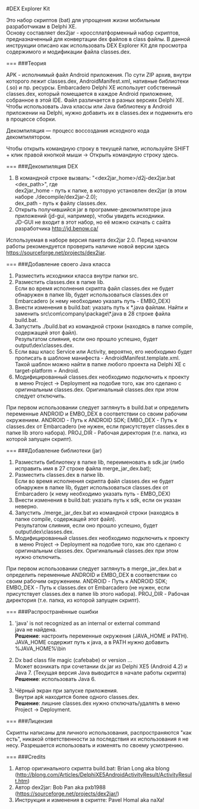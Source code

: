 #DEX Explorer Kit

Это набор скриптов (bat) для упрощения жизни мобильным разработчикам в Delphi XE.  
Основу составляет dex2jar - кроссплатформенный набор скриптов, предназначенный для конвертации dex файлов в class файлы. В данной инструкции описано как использовать DEX Explorer Kit для просмотра содержимого и модификации файла classes.dex.

===
###Теория

APK - исполнимый файл Android приложения. По сути ZIP архив, внутри которого лежит classes.dex, AndroidManifest.xml, нативные библиотеки (.so) и пр. ресурсы. Embarcadero Delphi XE использует собственный classes.dex, который помещается в каждое Android приложение, собранное в этой IDE. Файл различается в разных версиях Delphi XE. Чтобы использовать Java классы или Java библиотеку в Android приложении на Delphi, нужно добавить их в classes.dex и подменить его в процессе сборки.

Декомпиляция — процесс воссоздания исходного кода декомпилятором.

Чтобы открыть командную строку в текущей папке, используйте SHIFT + клик правой кнопкой мыши -> Открыть командную строку здесь.

===
###Декомпиляция DEX

1. В командной строке вызвать: "\<dex2jar_home\>/d2j-dex2jar.bat \<dex_path\>", где  
	dex2jar_home - путь к папке, в которую установлен dex2jar (в этом наборе ./decompile/dex2jar-2.0);  
	dex_path     - путь к файлу classes.dex.
2. Открыть получившийся jar в программе-декомпиляторе java приложений (jd-gui, например), чтобы увидеть исходники.  
	JD-GUI не входит в этот набор, но её можно скачать с сайта разработчика http://jd.benow.ca/

Используемая в наборе версия пакета dex2jar 2.0. Перед началом работы рекомендуется проверить наличие новой версии здесь https://sourceforge.net/projects/dex2jar.

===
###Добавление своего Java класса

1. Разместить исходники класса внутри папки src.
2. Разместить classes.dex в папке lib.  
	Если во время исполнения скрипта файл classes.dex не будет обнаружен в папке lib, будет использоваться classes.dex от Embarcadero (к нему необходимо указать путь - EMBO_DEX)
3. Внести изменения в build.bat: указать путь к \*.java файлам. Найти и заменить src\com\company\package\\\*.java в 28 строке файла build.bat.
4. Запустить ./build.bat из командной строки (находясь в папке compile, содержащей этот файл).  
	Результатом слияния, если оно прошло успешно, будет output\dex\classes.dex.
5. Если ваш класс Service или Activity, вероятно, его необходимо будет прописать в шаблоне манифеста - AndroidManifest.template.xml. Такой шаблон можно найти в папке любого проекта на Delphi XE с target-platform = Android.
6. Модифицированный classes.dex необходимо подключить к проекту в меню Project -> Deployment на подобие того, как это сделано с оригинальным classes.dex. Оригинальный classes.dex при этом следует отключить.

При первом использовании следует заглянуть в build.bat и определить переменные ANDROID и EMBO_DEX в соответствии со своим рабочим окружением.
ANDROID - Путь к ANDROID SDK;
EMBO_DEX - Путь к classes.dex от Embarcadero (не нужен, если присутствует classes.dex в папке lib этого набора).
PROJ_DIR - Рабочая директория (т.е. папка, из которой запущен скрипт).

===
###Добавление библиотеки (jar)

1. Разместить библиотеку в папке lib, переименовать в sdk.jar (либо исправить имя в 27 строке файла merge_jar_dex.bat);
2. Разместить classes.dex в папке lib.  
	Если во время исполнения скрипта файл classes.dex не будет обнаружен в папке lib, будет использоваться classes.dex от Embarcadero (к нему необходимо указать путь - EMBO_DEX)
3. Внести изменения в build.bat: указать путь к sdk, если он указан неверно.
4. Запустить ./merge_jar_dex.bat из командной строки (находясь в папке compile, содержащей этот файл).  
	Результатом слияния, если оно прошло успешно, будет output\dex\classes.dex.
5. Модифицированный classes.dex необходимо подключить к проекту в меню Project -> Deployment на подобие того, как это сделано с оригинальным classes.dex. Оригинальный classes.dex при этом нужно отключить.

При первом использовании следует заглянуть в merge_jar_dex.bat и определить переменные ANDROID и EMBO_DEX в соответствии со своим рабочим окружением.
ANDROID - Путь к ANDROID SDK;
EMBO_DEX - Путь к classes.dex от Embarcadero (не нужен, если присутствует classes.dex в папке lib этого набора).
PROJ_DIR - Рабочая директория (т.е. папка, из которой запущен скрипт).

===
###Распространённые ошибки

1. 'java' is not recognized as an internal or external command  
	java не найдена.  
	**Решение**: настроить переменные окружения (JAVA_HOME и PATH). JAVA_HOME содержит путь к java, а в PATH нужно добавить %JAVA_HOME%\bin

2. Dx bad class file magic (cafebabe) or version ...  
	Может возникать при сочетании dx.jar из Delphi XE5 (Android 4.2) и Java 7. (Текущая версия Java выводится в начале работы скрипта)  
	**Решение**: использовать Java 6.

3. Чёрный экран при запуске приложения.  
	Внутри apk находится более одного classes.dex.  
	**Решение**: лишние classes.dex нужно отключать/удалять в меню Project -> Deployment.

===
###Лицензия

Скрипты написаны для личного использования, распространяются "как есть", никакой ответственности за последствия их использования я не несу. Разрешается использовать и изменять по своему усмотрению.

===
###Credits

1. Автор оригинального скрипта build.bat: Brian Long aka blong (http://blong.com/Articles/DelphiXE5AndroidActivityResult/ActivityResult.htm)
2. Автор dex2jar: Bob Pan aka pxb1988 (https://sourceforge.net/projects/dex2jar/) 
3. Инструкция и изменения в скрипте: Pavel Homal aka naXa!
